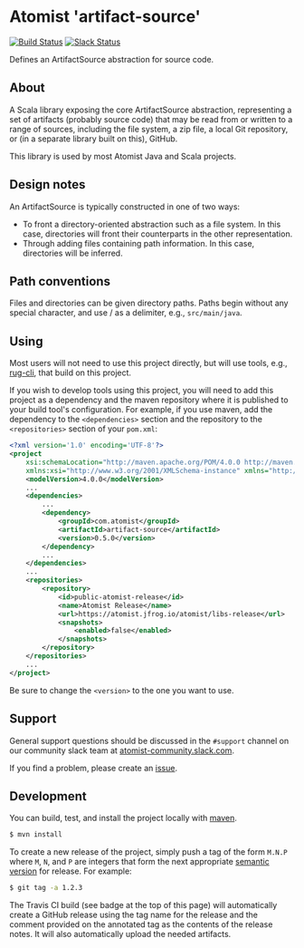 # Atomist 'artifact-source'

[![Build Status](https://travis-ci.org/atomist/artifact-source.svg?branch=master)](https://travis-ci.org/atomist/artifact-source)
[![Slack Status](https://join.atomist.com/badge.svg)](https://join.atomist.com/)

Defines an ArtifactSource abstraction for source code.

## About

A Scala library exposing the core ArtifactSource abstraction,
representing a set of artifacts (probably source code) that may be
read from or written to a range of sources, including the file system,
a zip file, a local Git repository, or (in a separate library built on this), GitHub.

This library is used by most Atomist Java and Scala projects.

## Design notes

An ArtifactSource is typically constructed in one of two ways:

*   To front a directory-oriented abstraction such as a file
    system. In this case, directories will front their counterparts in
    the other representation.
*   Through adding files containing path information. In this case,
    directories will be inferred.

## Path conventions

Files and directories can be given directory paths. Paths begin
without any special character, and use / as a delimiter, e.g.,
`src/main/java`.

## Using

Most users will not need to use this project directly, but will use
tools, e.g., [rug-cli][cli], that build on this project.

[cli]: https://github.com/atomist/rug-cli

If you wish to develop tools using this project, you will need to add
this project as a dependency and the maven repository where it is
published to your build tool's configuration.  For example, if you use
maven, add the dependency to the `<dependencies>` section and the
repository to the `<repositories>` section of your `pom.xml`:

```xml
<?xml version='1.0' encoding='UTF-8'?>
<project
	xsi:schemaLocation="http://maven.apache.org/POM/4.0.0 http://maven.apache.org/xsd/maven-4.0.0.xsd"
	xmlns:xsi="http://www.w3.org/2001/XMLSchema-instance" xmlns="http://maven.apache.org/POM/4.0.0">
	<modelVersion>4.0.0</modelVersion>
    ...
    <dependencies>
        ...
        <dependency>
            <groupId>com.atomist</groupId>
            <artifactId>artifact-source</artifactId>
            <version>0.5.0</version>
        </dependency>
        ...
	</dependencies>
    ...
	<repositories>
		<repository>
			<id>public-atomist-release</id>
			<name>Atomist Release</name>
			<url>https://atomist.jfrog.io/atomist/libs-release</url>
			<snapshots>
				<enabled>false</enabled>
			</snapshots>
		</repository>
	</repositories>
    ...
</project>
```

Be sure to change the `<version>` to the one you want to use.

## Support

General support questions should be discussed in the `#support`
channel on our community slack team
at [atomist-community.slack.com](https://join.atomist.com).

If you find a problem, please create an [issue][].

[issue]: https://github.com/atomist/rug-resolver/issues

## Development

You can build, test, and install the project locally with [maven][].

[maven]: https://maven.apache.org/

```sh
$ mvn install
```

To create a new release of the project, simply push a tag of the form
`M.N.P` where `M`, `N`, and `P` are integers that form the next
appropriate [semantic version][semver] for release.  For example:

```sh
$ git tag -a 1.2.3
```

The Travis CI build (see badge at the top of this page) will
automatically create a GitHub release using the tag name for the
release and the comment provided on the annotated tag as the contents
of the release notes.  It will also automatically upload the needed
artifacts.

[semver]: http://semver.org
